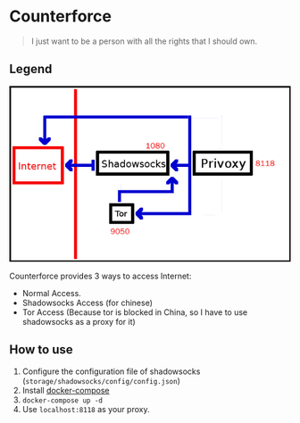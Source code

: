 Counterforce
============

> I just want to be a person with all the rights that I should own.

## Legend
![Legend](./legend.png)

Counterforce provides 3 ways to access Internet:

* Normal Access.
* Shadowsocks Access (for chinese)
* Tor Access (Because tor is blocked in China, so I have to use shadowsocks as a proxy for it)

## How to use
1. Configure the configuration file of shadowsocks (`storage/shadowsocks/config/config.json`)
2. Install [docker-compose](https://docs.docker.com/compose/)
3. `docker-compose up -d`
4. Use `localhost:8118` as your proxy.
